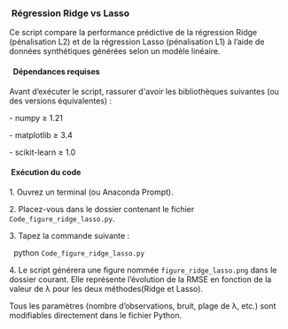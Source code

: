 ###  **Régression Ridge vs Lasso**



Ce script compare la performance prédictive de la régression Ridge (pénalisation L2) et de la régression Lasso (pénalisation L1) à l’aide de données synthétiques générées selon un modèle linéaire.



#### &nbsp; **Dépendances requises**



Avant d’exécuter le script, rassurer d'avoir les bibliothèques suivantes (ou des versions équivalentes) :



\- numpy ≥ 1.21  

\- matplotlib ≥ 3.4  

\- scikit-learn ≥ 1.0



#### &nbsp;**Exécution du code**





1\. Ouvrez un terminal (ou Anaconda Prompt).

2\. Placez-vous dans le dossier contenant le fichier `Code_figure_ridge_lasso.py`.

3\. Tapez la commande suivante : 



&nbsp;  python `Code_figure_ridge_lasso.py`



4\. Le script générera une figure nommée `figure_ridge_lasso.png` dans le dossier courant. Elle représente l’évolution de la RMSE en fonction de la valeur de λ pour les deux méthodes(Ridge et Lasso).



Tous les paramètres (nombre d’observations, bruit, plage de λ, etc.) sont modifiables directement dans le fichier Python.






